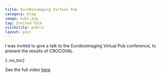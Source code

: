```yaml
---
title: EuroBioimaging Virtual Pub
category: blog
image: eubi.png
tag: Invited Talk
visibility: public
layout: post
---
```


I was invited to give a talk to the Eurobioimaging Virtual Pub conference, to present the results of CROCOVAL.

{:.no_toc}

See the full video [here](https://www.youtube.com/watch?v=FrrJT46R6cQ)

